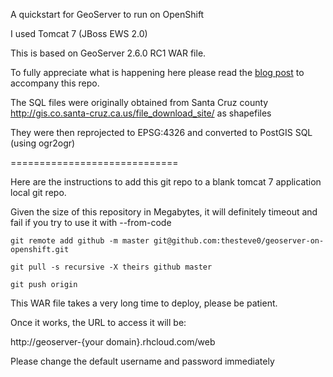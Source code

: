 A quickstart for GeoServer to run on OpenShift

I used Tomcat 7 (JBoss EWS 2.0)

This is based on GeoServer 2.6.0 RC1 WAR file.

To fully appreciate what is happening here please read the [blog post](https://www.openshift.com/blogs/build-your-own-google-maps-and-more-with-geoserver-on-openshift) to accompany this repo.

The SQL files were originally obtained from Santa Cruz county http://gis.co.santa-cruz.ca.us/file_download_site/ as shapefiles

They were then reprojected to EPSG:4326 and converted to PostGIS SQL (using ogr2ogr)

=============================

Here are the instructions to add this git repo to a blank tomcat 7 application local git repo.

Given the size of this repository in  Megabytes, it will definitely timeout and fail if you try to use it with --from-code 


	git remote add github -m master git@github.com:thesteve0/geoserver-on-openshift.git

	git pull -s recursive -X theirs github master

	git push origin
	

This WAR file takes a very long time to deploy, please be patient. 

Once it works, the URL to access it will be:

http://geoserver-{your domain}.rhcloud.com/web

Please change the default username and password immediately

